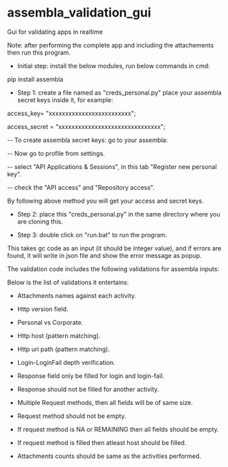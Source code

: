 # assembla_validation_gui
Gui for validating apps in realtime

Note: after performing the complete app and including the attachements then run this program.

- Initial step:
install the below modules, run below commands in cmd:

pip install assembla



- Step 1: create a file named as "creds_personal.py"
place your assembla secret keys inside it, for example:

access_key= "xxxxxxxxxxxxxxxxxxxxxxxxx";

access_secret = "xxxxxxxxxxxxxxxxxxxxxxxxxxxxxxx";

-- To create assembla secret keys: go to your assembla:

-- Now go to profile from settings.

-- select "API Applications & Sessions", in this tab "Register new personal key".

-- check the "API access" and "Repository access".

By following above method you will get your access and secret keys.


- Step 2: place this "creds_personal.py" in the same directory where you are cloning this.


- Step 3: double click on "run.bat" to run the program.


This takes gc code as an input (it should be integer value), and if errors are found, it will write in json file and show the error message as popup.

The validation code includes the following validations for assembla inputs:

Below is the list of validations it entertains:


* Attachments names against each activity.

* Http version field.

* Personal vs Corporate.

* Http host (pattern matching).

* Http uri path (pattern matching).

* Login-LoginFail depth verification.

* Response field only be filled for login and login-fail.

* Response should not be filled for another activity.

* Multiple Request methods, then all fields will be of same size.

* Request method should not be empty.

* If request method is NA or REMAINING then all fields should be empty.

* If request method is filled then atleast host should be filled.

* Attachments counts should be same as the activities performed.

